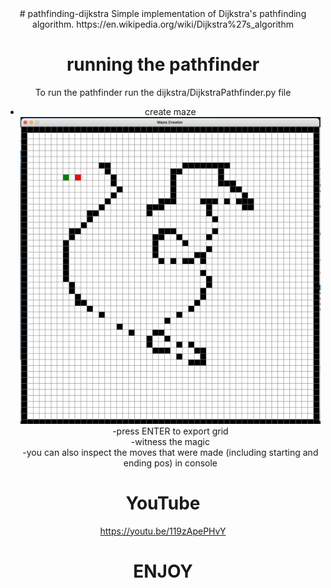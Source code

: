 <div align="center">
  # pathfinding-dijkstra
  Simple implementation of Dijkstra's pathfinding algorithm.  
  https://en.wikipedia.org/wiki/Dijkstra%27s_algorithm

  # running the pathfinder
  To run the pathfinder run the dijkstra/DijkstraPathfinder.py file

  - create maze
  ![CreateMaze](resources/images/creator.png)
  -press ENTER to export grid  
  -witness the magic   
  -you can also inspect the moves that were made (including starting and ending pos) in console

  # YouTube
  https://youtu.be/119zApePHvY
  # ENJOY
</div>

